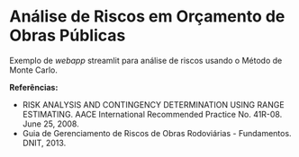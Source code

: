 # Análise de Riscos em Orçamento de Obras Públicas

Exemplo de _webapp_ streamlit para análise de riscos usando o Método de Monte Carlo. 

**Referências:**

- RISK ANALYSIS AND CONTINGENCY DETERMINATION USING RANGE ESTIMATING. AACE International Recommended Practice No. 41R-08. June 25, 2008.
- Guia de Gerenciamento de Riscos de Obras Rodoviárias - Fundamentos. DNIT, 2013.
